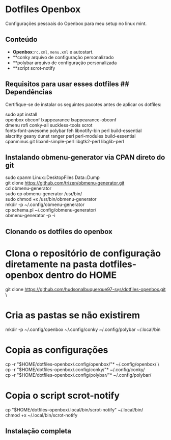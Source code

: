 # Dotfiles Openbox

Configurações pessoais do Openbox para meu setup no linux mint.

## Conteúdo
- **Openbox**:`rc.xml`, `menu.xml` e autostart.
- **conky arquivo de configuração personalizado
- **polybar arquivo de configuração personalizada
- **script scrot-notify

## Requisitos para usar esses dotfiles ## Dependências

Certifique-se de instalar os seguintes pacotes antes de aplicar os dotfiles:

sudo apt install \
  openbox obconf lxappearance lxappearance-obconf \
  dmenu rofi conky-all suckless-tools scrot \
  fonts-font-awesome polybar feh libnotify-bin perl build-essential \
  alacritty geany dunst ranger perl perl-modules build-essential \
  cpanminus git libxml-simple-perl libgtk2-perl libglib-perl

## Instalando obmenu-generator via CPAN direto do git 
sudo cpanm Linux::DesktopFiles Data::Dump \
git clone https://github.com/trizen/obmenu-generator.git \
cd obmenu-generator \
sudo cp obmenu-generator /usr/bin/ \
sudo chmod +x /usr/bin/obmenu-generator \
mkdir -p ~/.config/obmenu-generator \
cp schema.pl ~/.config/obmenu-generator/ \
obmenu-generator -p -i 

## Clonando os dotfiles do openbox
# Clona o repositório de configuração diretamente na pasta dotfiles-openbox dentro do HOME
git clone https://github.com/hudsonalbuquerque97-sys/dotfiles-openbox.git \
# Cria as pastas se não existirem 
mkdir -p ~/.config/openbox ~/.config/conky ~/.config/polybar ~/.local/bin 
# Copia as configurações 
cp -r "$HOME/dotfiles-openbox/.config/openbox/"* ~/.config/openbox/ \
cp -r "$HOME/dotfiles-openbox/.config/conky/"*   ~/.config/conky/ \
cp -r "$HOME/dotfiles-openbox/.config/polybar/"* ~/.config/polybar/ 
# Copia o script scrot-notify 
cp "$HOME/dotfiles-openbox/.local/bin/scrot-notify" ~/.local/bin/ \
chmod +x ~/.local/bin/scrot-notify 

## Instalação completa ##





